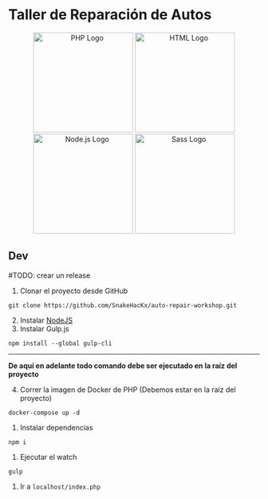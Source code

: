 # Taller de Reparación de Autos

<p align="center">
  <a target="blank"><img src="https://upload.wikimedia.org/wikipedia/commons/2/27/PHP-logo.svg" width="200" alt="PHP Logo" /></a>
  <a target="blank"><img src="https://www.formacarm.es/portal/formacarm2.0/assets/images/cursos/166.png" width="200" alt="HTML Logo" /></a>
  <a target="blank"><img src="https://plugins.jetbrains.com/files/6098/425846/icon/pluginIcon.svg" width="200" alt="Node.js Logo" /></a>
  <a target="blank"><img src="https://upload.wikimedia.org/wikipedia/commons/9/96/Sass_Logo_Color.svg" width="200" alt="Sass Logo" /></a>
</p>

## Dev

#TODO: crear un release

1. Clonar el proyecto desde GitHub

```
git clone https://github.com/SnakeHacKx/auto-repair-workshop.git
```

2. Instalar [NodeJS](https://nodejs.org/en)
3. Instalar Gulp.js

```
npm install --global gulp-cli
```

---

**De aquí en adelante todo comando debe ser ejecutado en la raíz del proyecto**

4. Correr la imagen de Docker de PHP (Debemos estar en la raíz del proyecto)

```
docker-compose up -d
```

1. Instalar dependencias

```
npm i
```

1. Ejecutar el watch

```
gulp
```

1. Ir a `localhost/index.php`
